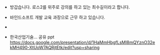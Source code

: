 - 방갑습니다. 로스2를 위주로 강의를 하고 있는 최수길이라고 합니다. 
- 바인드소프트 개발 교육 과장으로 근무 하고 있습니다.
- 

- 한국산업기술... 공유 ppt 
https://docs.google.com/presentation/d/1HaMmHbgfLsMl8mQYznO32ekMH490-XtUoW7AQRjtEtk/edit?usp=sharing

